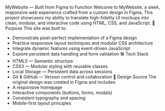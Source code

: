 MyWebsite — Built from Figma to Function
Welcome to MyWebsite, a sleek, responsive web experience crafted from a custom design in Figma. This project showcases my ability to translate high-fidelity UI mockups into clean, modular, and interactive code using HTML, CSS, and JavaScript.
🎯 Purpose
This site was built to:
- Demonstrate pixel-perfect implementation of a Figma design
- Practice responsive layout techniques and modular CSS architecture
- Integrate dynamic features using event-driven JavaScript
- Explore persistent data handling and form validation
🛠️ Tech Stack
- HTML5 — Semantic structure
- CSS3 — Modular styling with reusable classes
- Local Storage — Persistent data across sessions
- Git & GitHub — Version control and collaboration
📐 Design Source
The original design was created in Figma and includes:
- A responsive homepage
- Interactive components (buttons, forms, modals)
- Consistent typography and spacing
- Mobile-first layout principles



